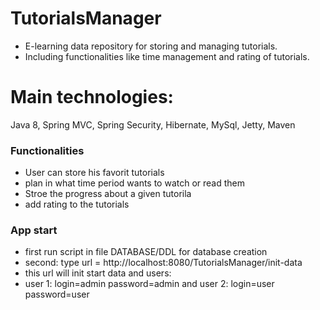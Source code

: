 # TutorialsManager
* E-learning data repository for storing and managing tutorials. 
* Including functionalities like time management and  rating of tutorials.

# Main technologies: 
 Java 8, Spring MVC, Spring Security, Hibernate, MySql, Jetty, Maven 
 
### Functionalities
* User can store his favorit tutorials
* plan in what time period wants to watch or read them
* Stroe the progress about a given tutorila
* add rating to the tutorials

### App start
* first run script in file DATABASE/DDL for database creation
* second: type url = http://localhost:8080/TutorialsManager/init-data
* this url will init start data and users:
* user 1: login=admin password=admin and user 2: login=user password=user

